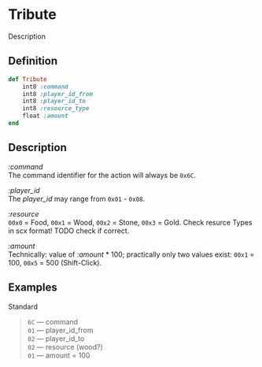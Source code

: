 # Tribute

Description

## Definition

```ruby
def Tribute
	int8 :command
	int8 :player_id_from
	int8 :player_id_to
	int8 :resource_type
	float :amount
end
```

## Description

*:command*  
The command identifier for the action will always be `0x6C`.

*:player_id*  
The *player_id* may range from `0x01` - `0x08`.

*:resource*  
`00x0` = Food, `00x1` = Wood, `00x2` = Stone, `00x3` = Gold.
Check resurce Types in scx format! TODO check if correct.

*:amount*  
Technically: value of *:amount* * 100; practically only two values exist: 
`00x1` = 100, `00x5` = 500 (Shift-Click).

## Examples

Standard

>`6C` &mdash; command  
>`01` &mdash; player_id_from  
>`02` &mdash; player_id_to  
>`02` &mdash; resource (wood?)  
>`01` &mdash; amount = 100      